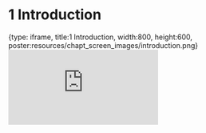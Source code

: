 # 1 Introduction
 
{type: iframe, title:1 Introduction, width:800, height:600, poster:resources/chapt_screen_images/introduction.png}
![](http://hutchdatascience.org/Containers_for_Scientists/introduction.html)
 

 
